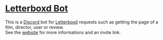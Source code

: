 # [Letterboxd Bot](https://boxdbot.com)

This is a [Discord](https://discordapp.com/) bot for [Letterboxd](https://letterboxd.com/) requests such as getting the page of a film, director, user or review.  
See the [website](https://boxdbot.com) for more informations and an invite link.
